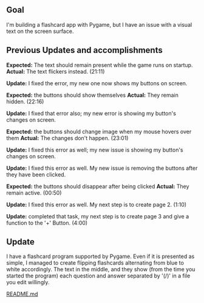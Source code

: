 ## Goal
I'm building a flashcard app with Pygame, but I have an issue with a visual text on the screen surface.  





## Previous Updates and accomplishments
 
**Expected:** The text should remain present while the game runs on startup.  
**Actual:** The text flickers instead. (21:11)

**Update:** I fixed the error, my new one now shows my buttons on screen.

**Expected:** the buttons should show themselves
**Actual:** They remain hidden. (22:16)

**Update:** I fixed that error also; my new error is showing my button's changes on screen.

**Expected:** the buttons should change image when my mouse hovers over them
**Actual:** The changes don't happen. (23:01)

**Update:** I fixed this error as well; my new issue is showing my button's changes on screen.

**Update:** I fixed this error as well. My new issue is removing the buttons after they have been clicked.

**Expected:** the buttons should disappear after being clicked
**Actual:** They remain active. (00:50)

**Update:** I fixed this error as well. My next step is to create page 2. (1:10)


**Update:** completed that task, my next step is to create page 3 and give a function to the '+' Button. (4:00)


## Update 
I have a flashcard program supported by Pygame. Even if it is presented as simple, I managed to create flipping flashcards alternating from blue to white accordingly. The text in the middle, and they show (from the time you started the program) each question and answer separated by '(/)' in a file you edit willingly.

[README.md](https://github.com/user-attachments/files/22057942/README.md)
